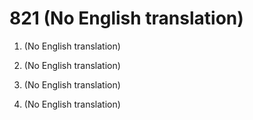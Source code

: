 # 821 (No English translation)

1.  (No English translation)

2.  (No English translation)

3.  (No English translation)

4.  (No English translation)

